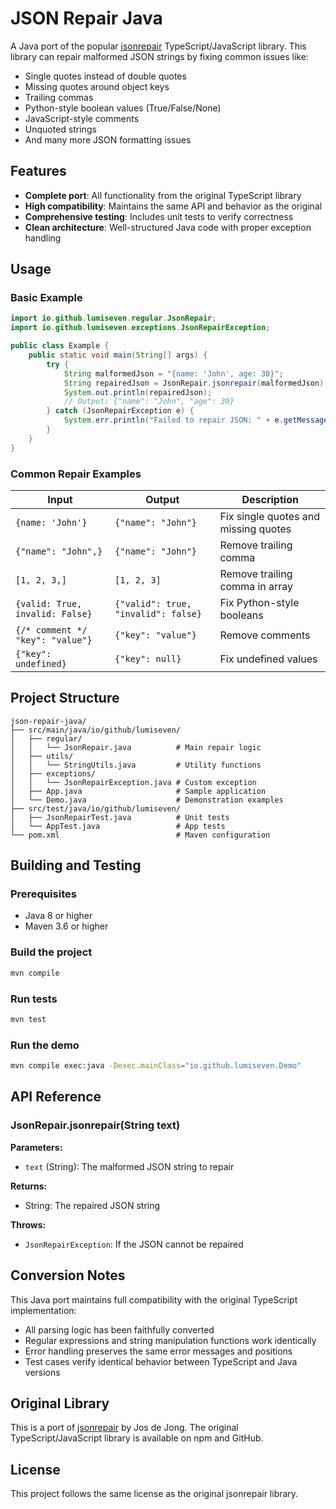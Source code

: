 # JSON Repair Java

A Java port of the popular [jsonrepair](https://github.com/josdejong/jsonrepair) TypeScript/JavaScript library. This library can repair malformed JSON strings by fixing common issues like:

- Single quotes instead of double quotes
- Missing quotes around object keys
- Trailing commas
- Python-style boolean values (True/False/None)
- JavaScript-style comments
- Unquoted strings
- And many more JSON formatting issues

## Features

- **Complete port**: All functionality from the original TypeScript library
- **High compatibility**: Maintains the same API and behavior as the original
- **Comprehensive testing**: Includes unit tests to verify correctness
- **Clean architecture**: Well-structured Java code with proper exception handling

## Usage

### Basic Example

```java
import io.github.lumiseven.regular.JsonRepair;
import io.github.lumiseven.exceptions.JsonRepairException;

public class Example {
    public static void main(String[] args) {
        try {
            String malformedJson = "{name: 'John', age: 30}";
            String repairedJson = JsonRepair.jsonrepair(malformedJson);
            System.out.println(repairedJson);
            // Output: {"name": "John", "age": 30}
        } catch (JsonRepairException e) {
            System.err.println("Failed to repair JSON: " + e.getMessage());
        }
    }
}
```

### Common Repair Examples

| Input | Output | Description |
|-------|--------|-------------|
| `{name: 'John'}` | `{"name": "John"}` | Fix single quotes and missing quotes |
| `{"name": "John",}` | `{"name": "John"}` | Remove trailing comma |
| `[1, 2, 3,]` | `[1, 2, 3]` | Remove trailing comma in array |
| `{valid: True, invalid: False}` | `{"valid": true, "invalid": false}` | Fix Python-style booleans |
| `{/* comment */ "key": "value"}` | `{"key": "value"}` | Remove comments |
| `{"key": undefined}` | `{"key": null}` | Fix undefined values |

## Project Structure

```
json-repair-java/
├── src/main/java/io/github/lumiseven/
│   ├── regular/
│   │   └── JsonRepair.java          # Main repair logic
│   ├── utils/
│   │   └── StringUtils.java         # Utility functions
│   ├── exceptions/
│   │   └── JsonRepairException.java # Custom exception
│   ├── App.java                     # Sample application
│   └── Demo.java                    # Demonstration examples
├── src/test/java/io/github/lumiseven/
│   ├── JsonRepairTest.java          # Unit tests
│   └── AppTest.java                 # App tests
└── pom.xml                          # Maven configuration
```

## Building and Testing

### Prerequisites
- Java 8 or higher
- Maven 3.6 or higher

### Build the project
```bash
mvn compile
```

### Run tests
```bash
mvn test
```

### Run the demo
```bash
mvn compile exec:java -Dexec.mainClass="io.github.lumiseven.Demo"
```

## API Reference

### JsonRepair.jsonrepair(String text)

**Parameters:**
- `text` (String): The malformed JSON string to repair

**Returns:**
- String: The repaired JSON string

**Throws:**
- `JsonRepairException`: If the JSON cannot be repaired

## Conversion Notes

This Java port maintains full compatibility with the original TypeScript implementation:

- All parsing logic has been faithfully converted
- Regular expressions and string manipulation functions work identically
- Error handling preserves the same error messages and positions
- Test cases verify identical behavior between TypeScript and Java versions

## Original Library

This is a port of [jsonrepair](https://github.com/josdejong/jsonrepair) by Jos de Jong. The original TypeScript/JavaScript library is available on npm and GitHub.

## License

This project follows the same license as the original jsonrepair library.
